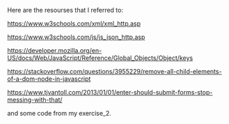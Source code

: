 Here are the resourses that I referred to:

https://www.w3schools.com/xml/xml_http.asp

https://www.w3schools.com/js/js_json_http.asp

https://developer.mozilla.org/en-US/docs/Web/JavaScript/Reference/Global_Objects/Object/keys

https://stackoverflow.com/questions/3955229/remove-all-child-elements-of-a-dom-node-in-javascript

https://www.tjvantoll.com/2013/01/01/enter-should-submit-forms-stop-messing-with-that/

and some code from my exercise_2.